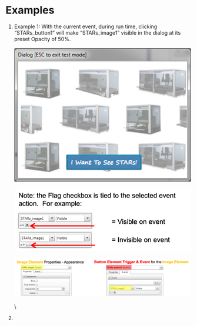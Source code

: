 # Examples

1. Example 1: With the current event, during run time, clicking “STARs\_button1” will make “STARs\_image1” visible in the dialog at its preset Opacity of 50%.\
   \
   ![](<../../../../.gitbook/assets/image (29) (1).png>)\
   \
   ![](<../../../../.gitbook/assets/image (49) (1).png>)\
   \
   ![](<../../../../.gitbook/assets/image (50).png>)\
   \
   \

2.
